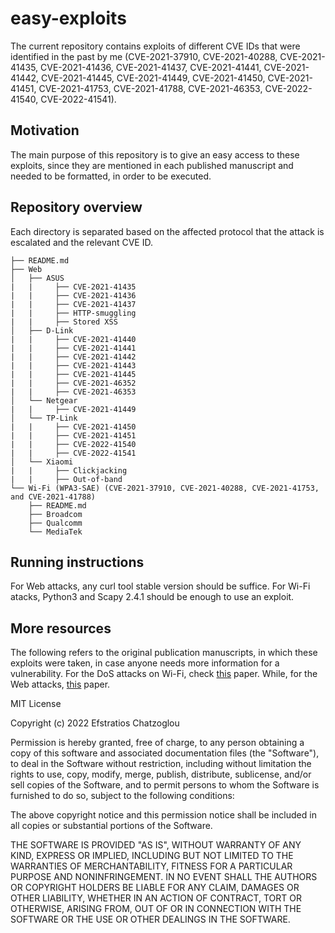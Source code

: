 # easy-exploits

The current repository contains exploits of different CVE IDs that were identified in the past by me (CVE-2021-37910, CVE-2021-40288, CVE-2021-41435, CVE-2021-41436,  CVE-2021-41437, CVE-2021-41441, CVE-2021-41442, CVE-2021-41445, CVE-2021-41449, CVE-2021-41450, CVE-2021-41451, CVE-2021-41753, CVE-2021-41788, CVE-2021-46353, CVE-2022-41540, CVE-2022-41541).


## Motivation

The main purpose of this repository is to give an easy access to these exploits, since they are mentioned in each published manuscript and needed to be formatted, in order to be executed.


## Repository overview

Each directory is separated based on the affected protocol that the attack is escalated and the relevant CVE ID.
```
├── README.md
├── Web
│   ├── ASUS
|   |     ├── CVE-2021-41435
|   |     ├── CVE-2021-41436
|   |     ├── CVE-2021-41437
|   |     ├── HTTP-smuggling
|   |     ├── Stored XSS
│   ├── D-Link
|   |     ├── CVE-2021-41440
|   |     ├── CVE-2021-41441
|   |     ├── CVE-2021-41442
|   |     ├── CVE-2021-41443
|   |     ├── CVE-2021-41445
|   |     ├── CVE-2021-46352
|   |     ├── CVE-2021-46353
│   └── Netgear
|   |     ├── CVE-2021-41449
│   └── TP-Link
|   |     ├── CVE-2021-41450
|   |     ├── CVE-2021-41451
|   |     ├── CVE-2022-41540
|   |     ├── CVE-2022-41541
│   └── Xiaomi
|   |     ├── Clickjacking
|   |     ├── Out-of-band
└── Wi-Fi (WPA3-SAE) (CVE-2021-37910, CVE-2021-40288, CVE-2021-41753, and CVE-2021-41788)
    ├── README.md
    ├── Broadcom
    ├── Qualcomm
    └── MediaTek
```

## Running instructions

For Web attacks, any curl tool stable version should be suffice. For Wi-Fi atacks, Python3 and Scapy 2.4.1 should be enough to use an exploit.


## More resources

The following refers to the original publication manuscripts, in which these exploits were taken, in case anyone needs more information for a vulnerability. For the DoS attacks on Wi-Fi, check [this](https://www.sciencedirect.com/science/article/pii/S221421262100243X) paper. While, for the Web attacks, [this](https://www.hindawi.com/journals/scn/2022/1833062/) paper.


MIT License

Copyright (c) 2022 Efstratios Chatzoglou

Permission is hereby granted, free of charge, to any person obtaining a copy of this software and associated documentation files (the "Software"), to deal in the Software without restriction, including without limitation the rights to use, copy, modify, merge, publish, distribute, sublicense, and/or sell copies of the Software, and to permit persons to whom the Software is furnished to do so, subject to the following conditions:

The above copyright notice and this permission notice shall be included in all copies or substantial portions of the Software.

THE SOFTWARE IS PROVIDED "AS IS", WITHOUT WARRANTY OF ANY KIND, EXPRESS OR IMPLIED, INCLUDING BUT NOT LIMITED TO THE WARRANTIES OF MERCHANTABILITY, FITNESS FOR A PARTICULAR PURPOSE AND NONINFRINGEMENT. IN NO EVENT SHALL THE AUTHORS OR COPYRIGHT HOLDERS BE LIABLE FOR ANY CLAIM, DAMAGES OR OTHER LIABILITY, WHETHER IN AN ACTION OF CONTRACT, TORT OR OTHERWISE, ARISING FROM, OUT OF OR IN CONNECTION WITH THE SOFTWARE OR THE USE OR OTHER DEALINGS IN THE SOFTWARE.

